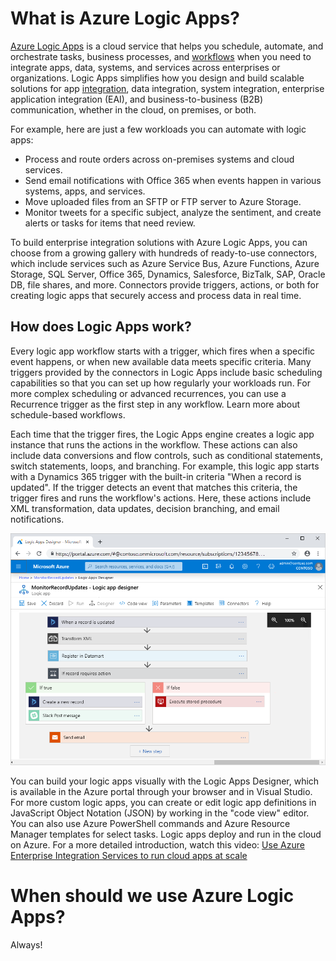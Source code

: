 # What is Azure Logic Apps?

[Azure Logic Apps](https://azure.microsoft.com/en-gb/services/logic-apps/) is a cloud service that helps you schedule, automate, and orchestrate tasks, business processes, and [workflows](https://docs.microsoft.com/en-us/azure/logic-apps/logic-apps-overview#logic-app-concepts) when you need to integrate apps, data, systems, and services across enterprises or organizations. Logic Apps simplifies how you design and build scalable solutions for app [integration](https://azure.microsoft.com/en-gb/product-categories/integration/), data integration, system integration, enterprise application integration (EAI), and business-to-business (B2B) communication, whether in the cloud, on premises, or both.

For example, here are just a few workloads you can automate with logic apps:

- Process and route orders across on-premises systems and cloud services.
- Send email notifications with Office 365 when events happen in various systems, apps, and services.
- Move uploaded files from an SFTP or FTP server to Azure Storage.
- Monitor tweets for a specific subject, analyze the sentiment, and create alerts or tasks for items that need review.

To build enterprise integration solutions with Azure Logic Apps, you can choose from a growing gallery with hundreds of ready-to-use connectors, which include services such as Azure Service Bus, Azure Functions, Azure Storage, SQL Server, Office 365, Dynamics, Salesforce, BizTalk, SAP, Oracle DB, file shares, and more. Connectors provide triggers, actions, or both for creating logic apps that securely access and process data in real time.

## How does Logic Apps work?
Every logic app workflow starts with a trigger, which fires when a specific event happens, or when new available data meets specific criteria. Many triggers provided by the connectors in Logic Apps include basic scheduling capabilities so that you can set up how regularly your workloads run. For more complex scheduling or advanced recurrences, you can use a Recurrence trigger as the first step in any workflow. Learn more about schedule-based workflows.

Each time that the trigger fires, the Logic Apps engine creates a logic app instance that runs the actions in the workflow. These actions can also include data conversions and flow controls, such as conditional statements, switch statements, loops, and branching. For example, this logic app starts with a Dynamics 365 trigger with the built-in criteria "When a record is updated". If the trigger detects an event that matches this criteria, the trigger fires and runs the workflow's actions. Here, these actions include XML transformation, data updates, decision branching, and email notifications.

![Logic Apps](./media/azure-logic-apps-designer.png)

You can build your logic apps visually with the Logic Apps Designer, which is available in the Azure portal through your browser and in Visual Studio. For more custom logic apps, you can create or edit logic app definitions in JavaScript Object Notation (JSON) by working in the "code view" editor. You can also use Azure PowerShell commands and Azure Resource Manager templates for select tasks. Logic apps deploy and run in the cloud on Azure. For a more detailed introduction, watch this video: [Use Azure Enterprise Integration Services to run cloud apps at scale](https://channel9.msdn.com/Events/Connect/2017/T119/)

# When should we use Azure Logic Apps?

Always!
